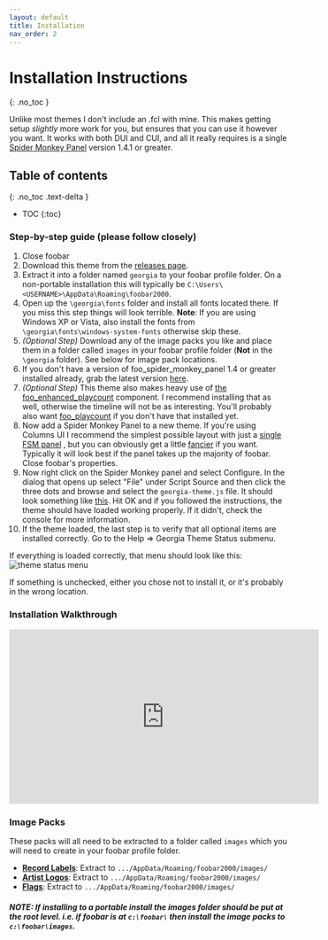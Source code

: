 ```yaml
---
layout: default
title: Installation
nav_order: 2
---
```

# Installation Instructions
{: .no_toc }

Unlike most themes I don't include an .fcl with mine. This makes getting setup *slightly* more work for you, but ensures that you can use it however you want. It works with both DUI and CUI, and all it really requires is a single [Spider Monkey Panel](https://github.com/TheQwertiest/foo_spider_monkey_panel/releases) version 1.4.1 or greater.

## Table of contents
{: .no_toc .text-delta }

* TOC
{:toc}

### Step-by-step guide (please follow closely)

1. Close foobar
2. Download this theme from the [releases page](https://github.com/kbuffington/Georgia/releases).
3. Extract it into a folder named `georgia` to your foobar profile folder. On a non-portable installation this will typically be `C:\Users\<USERNAME>\AppData\Roaming\foobar2000`.
4. Open up the `\georgia\fonts` folder and install all fonts located there. If you miss this step things will look terrible. **Note**: If you are using Windows XP or Vista, also install the fonts from `\georgia\fonts\windows-system-fonts` otherwise skip these.
5. *(Optional Step)*  Download any of the image packs you like and place them in a folder called `images` in your foobar profile folder (**Not** in the `\georgia` folder). See below for image pack locations.
6. If you don't have a version of foo_spider_monkey_panel 1.4 or greater installed already, grab the latest version [here](https://github.com/TheQwertiest/foo_spider_monkey_panel/releases).
7. *(Optional Step)* This theme also makes heavy use of [the foo_enhanced_playcount](https://www.foobar2000.org/components/view/foo_enhanced_playcount) component. I recommend installing that as well, otherwise the timeline will not be as interesting. You'll probably also want [foo_playcount](https://www.foobar2000.org/components/view/foo_playcount) if you don't have that installed yet.
8. Now add a Spider Monkey Panel to a new theme. If you're using Columns UI I recommend the simplest possible layout with just a [single FSM panel](https://user-images.githubusercontent.com/2282004/109398664-d2986e80-7903-11eb-8d90-4bc7eaf91420.png)
, but you can obviously get a little [fancier](https://user-images.githubusercontent.com/2282004/109398568-4a19ce00-7903-11eb-93f0-ce1b03043d7c.png) if you want. Typically it will look best if the panel takes up the majority of foobar. Close foobar's properties.
9. Now right click on the Spider Monkey panel and select Configure. In the dialog that opens up select "File" under Script Source and then click the three dots and browse and select the `georgia-theme.js` file. It should look something like [this](https://i.imgur.com/qzq5AAF.png). Hit OK and if you followed the instructions, the theme should have loaded working properly. If it didn't, check the console for more information.
10. If the theme loaded, the last step is to verify that all optional items are installed correctly. Go to the Help => Georgia Theme Status submenu.

If everything is loaded correctly, that menu should look like this:
![theme status menu](https://user-images.githubusercontent.com/2282004/80932111-8a5ffc80-8d83-11ea-80f2-8951069b1638.png)

If something is unchecked, either you chose not to install it, or it's probably in the wrong location.

### Installation Walkthrough

<iframe width="560" height="315"
    src="https://www.youtube.com/embed/i7B1mT4iTUw"
    frameborder="0"
    allow="accelerometer; autoplay; encrypted-media; gyroscope; picture-in-picture"
    allowfullscreen>
</iframe>

### Image Packs

These packs will all need to be extracted to a folder called `images` which you will need to create in your foobar profile folder.

* **[Record Labels](https://github.com/kbuffington/georgia-image-packs/raw/master/recordlabel.zip)**: Extract to `.../AppData/Roaming/foobar2000/images/`
* **[Artist Logos](https://github.com/kbuffington/georgia-image-packs/raw/master/artistlogos.zip)**: Extract to `.../AppData/Roaming/foobar2000/images/`
* **[Flags](https://github.com/kbuffington/georgia-image-packs/raw/master/flags.zip)**: Extract to `.../AppData/Roaming/foobar2000/images/`

##### NOTE: If installing to a portable install the images folder should be put at the root level. i.e. if foobar is at `c:\foobar\` then install the image packs to `c:\foobar\images`.
